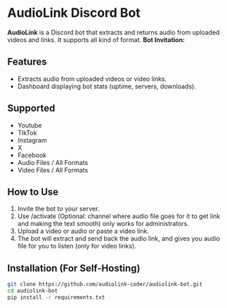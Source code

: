 # AudioLink Discord Bot

**AudioLink** is a Discord bot that extracts and returns audio from uploaded videos and links. It supports all kind of format.
**Bot Invitation:** 

## Features

- Extracts audio from uploaded videos or video links.
- Dashboard displaying bot stats (uptime, servers, downloads).

## Supported

- Youtube
- TikTok
- Instagram
- X
- Facebook
- Audio Files / All Formats
- Video Files / All Formats

## How to Use

1. Invite the bot to your server.
2. Use /activate (Optional: channel where audio file goes for it to get link and making the text smooth) only works for administrators.
3. Upload a video or audio or paste a video link.
4. The bot will extract and send back the audio link, and gives you audio file for you to listen (only for video links).

## Installation (For Self-Hosting)

```bash
git clone https://github.com/audiolink-coder/audiolink-bot.git
cd audiolink-bot
pip install -r requirements.txt
